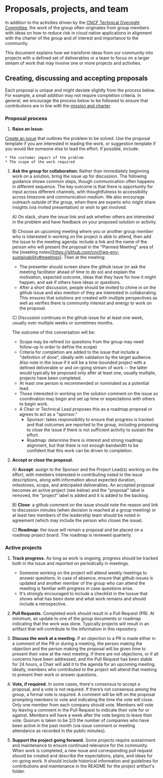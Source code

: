 # Proposals, projects, and team

In addition to the activities driven by the
[CNCF Technical Oversight Committee][TOC], the work of the group often
originates from group members with ideas on how to reduce risk in cloud native
applications in alignment with the charter of the group and of interest and
importance to the community.

This document explains how we transform ideas from our community into
projects with a defined set of deliverables
or a team to focus on a larger stream of work that may involve one or more
projects and activities.

## Creating, discussing and accepting proposals

Each proposal is unique and might deviate slightly from the process below. For
example, a small addition may not require completion criteria. In general, we
encourage the process below to be followed to ensure that contributions are in
line with the [mission and charter](../charter.md).

### Proposal process

1. **Raise an Issue:**

[Create an issue](https://github.com/cncf/wg-env-sustainability/issues/new)
that outlines the problem to be solved. Use the proposal template if you
are interested in leading the work, or suggestion template if you would like
someone else to lead the effort. If possible, include:

    * The customer impact of the problem
    * The scope of the work required

1. **Ask the group for collaboration:** Rather than immediately beginning work
on a solution, bring the issue up for discussion. The following guidance shows
common steps, though communication often happens in different sequence. The
key outcome is that there is opportunity for input across different channels,
with thoughtfulness to accessibility across timezone and communication medium.
We also encourage outreach outside of the group, when there are experts who
might share insights (via invited presentation) or wish to get involved.

   A) On slack, share the issue link and ask whether others are interested in
   the problem and have feedback on your proposed solution or activity.

   B) Choose an upcoming meeting where you or another group member who is
   interested in working on the project is able to attend, then add the issue
   to the meeting agenda: include a link and the name of the person who will
   present the proposal in the "Planned Meeting" area of the
   [meeting notes][https://github.com/cncf/wg-env-sustainability#meetings].
   Then at the meeting:
   * The presenter should screen share the github issue (or ask the meeting
   facilitator ahead of time to do so) and explain the motivation, expected
   outcome, ideas that they have for how it might happen,
   and ask if others have ideas or questions.
   * After a short discussion, people should be invited to chime in on the
   github issue and also mention of they
   are interested in collaborating. This ensures that solutions are created
   with multiple perspectives as well as verifies there is community interest
   and energy to work on the proposal.

   C) Discussion continues in the github issue for at least one week, usually
   over multiple weeks or sometimes months.

   The outcome of this conversation will be:
    * Scope may be refined (or questions from the group may need follow-up
    in order to define the scope)
    * Criteria for completion are added to the issue that include a "definition
    of done", ideally with validation by the target audience. Also note in the
    issue if it will be a time-bounded project with a defined deliverable or
    and on-going stream of work -- the latter would typically be proposed only
    after at least one, usually multiple, projects have been completed.
    * At least one person is recommended or nominated as a potential lead.
    * Those interested in working on the solution comment on the issue so
    coordination may begin and set up time or expectations with others to
    begin work.
    * A Chair or Technical Lead proposes this as a roadmap proposal or
    agrees to act as a "sponsor."
      * Sponsor: takes responsibility to ensure that progress
      is tracked and that outcomes are reported to the group, including
      proposing to close the issue if there is not sufficient activity to
      sustain the effort.
      * Roadmap: determine there is interest and strong roadmap alignment,
      but that there is not enough bandwidth to be confident that this work
      can be driven to completion.

1. **Accept or close the proposal.**

   A) **Accept**: assign to the Sponsor and the Project Lead(s) working on the
   effort, with members interested in contributing noted in the issue
   descriptions, along with information about expected duration, milestones,
   scope, and anticipated deliverables. An accepted
   proposal becomes an active project (see below) and the "proposal" label
   is removed, the "project" label is added and it is added to the backlog.

   B) **Close**: a github comment on the issue should note the reason and
    link to discussion minutes (when decision is reached at a group meeting)
    or at least two members of the leadership team should be noted
    in agreement (which may include the person who closes the issue).

   C) **Roadmap**: the issue will remain a proposal and be placed on a
   roadmap project board. The roadmap is reviewed quarterly.

### Active projects

1. **Track progress.** As long as work is ongoing, progress should be tracked
both in the Issue and reported on periodically in meetings.
    * Someone working on the project will attend weekly meetings to answer
  questions. In case of absence, ensure that github issues is updated and
  another member of the group who can attend the meeting is familiar with
  progress in case questions arise.
    * It's strongly encouraged to include a checklist in the Isssue
  that shows what has been done and what work remains and should include a
retrospective.

1. **Pull Requests.** Completed work should result in a Pull Request (PR).
At minimum, an update to one of the group documents or roadmap indicating that
the work was done. Typically projects will result in an artifact that will
contribute to the information in this repository.

1. **Discuss the work at a meeting.** If an objection to a PR is made either in
a comment of the PR or during a meeting, the person making the objection and
the person making the proposal will be given time to present their view at the
next meeting. If there are not objections, or if all concerns have been
addressed, and the Pull Request has been stable for 24 hours, a Chair will add
it to the agenda for an upcoming meeting. Ideally, members who contributed to
the project will attend that meeting to present their work or answer questions.

1. **Vote, if required.** In some cases, there's consensus to accept a
proposal, and a vote is not required. If there’s not consensus among the group,
a formal vote is required. A comment will be left on the proposal prompting
members to vote and indicating the time the vote will close. Only one member
from each company should vote. Members will vote by leaving a comment in the
Pull Request to indicate their vote for or against. Members will have a week
after the vote begins to leave their vote. Quorum is taken to be 2/3 the number
of companies who have been active in the past month (via issue comment or
meeting attendance as recorded in the public minutes).

1. **Support the project going forward.** Some projects require sustainment and
   maintenance to ensure continued relevance for the community.  When work is
completed, a new issue and corresponding pull request should be created and
describe the expectations, plans, and ideas for on-going work.  It should
include historical information and guidelines for contributions and maintenance
 in the README for the project artifact's folder.  

[TOC]: https://www.cncf.io/people/technical-oversight-committee/